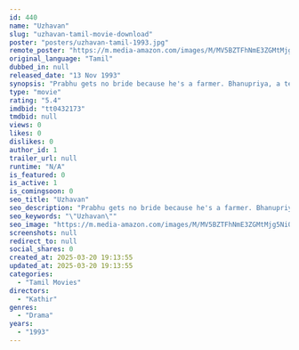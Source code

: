```yaml
---
id: 440
name: "Uzhavan"
slug: "uzhavan-tamil-movie-download"
poster: "posters/uzhavan-tamil-1993.jpg"
remote_poster: "https://m.media-amazon.com/images/M/MV5BZTFhNmE3ZGMtMjg5Ni00NTJkLWI5YzctOTJkNjJmYmQyNmNkXkEyXkFqcGdeQXVyODE0NjUxNzY@._V1_SX300.jpg"
original_language: "Tamil"
dubbed_in: null
released_date: "13 Nov 1993"
synopsis: "Prabhu gets no bride because he's a farmer. Bhanupriya, a teacher in prabhu's village condolencing him to wait. Finally, they both getting married."
type: "movie"
rating: "5.4"
imdbid: "tt0432173"
tmdbid: null
views: 0
likes: 0
dislikes: 0
author_id: 1
trailer_url: null
runtime: "N/A"
is_featured: 0
is_active: 1
is_comingsoon: 0
seo_title: "Uzhavan"
seo_description: "Prabhu gets no bride because he's a farmer. Bhanupriya, a teacher in prabhu's village condolencing him to wait. Finally, they both getting married."
seo_keywords: "\"Uzhavan\""
seo_image: "https://m.media-amazon.com/images/M/MV5BZTFhNmE3ZGMtMjg5Ni00NTJkLWI5YzctOTJkNjJmYmQyNmNkXkEyXkFqcGdeQXVyODE0NjUxNzY@._V1_SX300.jpg"
screenshots: null
redirect_to: null
social_shares: 0
created_at: 2025-03-20 19:13:55
updated_at: 2025-03-20 19:13:55
categories:
  - "Tamil Movies"
directors:
  - "Kathir"
genres:
  - "Drama"
years:
  - "1993"
---
```

